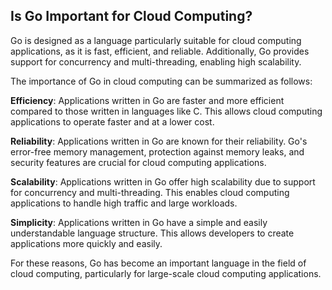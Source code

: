## Is Go Important for Cloud Computing?
Go is designed as a language particularly suitable for cloud computing applications, as it is fast, efficient, and reliable. Additionally, Go provides support for concurrency and multi-threading, enabling high scalability.

The importance of Go in cloud computing can be summarized as follows:

**Efficiency**: Applications written in Go are faster and more efficient compared to those written in languages like C. This allows cloud computing applications to operate faster and at a lower cost.

**Reliability**: Applications written in Go are known for their reliability. Go's error-free memory management, protection against memory leaks, and security features are crucial for cloud computing applications.

**Scalability**: Applications written in Go offer high scalability due to support for concurrency and multi-threading. This enables cloud computing applications to handle high traffic and large workloads.

**Simplicity**: Applications written in Go have a simple and easily understandable language structure. This allows developers to create applications more quickly and easily.

For these reasons, Go has become an important language in the field of cloud computing, particularly for large-scale cloud computing applications.